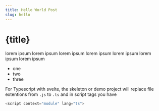 ```yaml
---
title: Hello World Post
slug: hello
---
```



# {title}

lorem ipsum lorem ipsum lorem ipsum lorem ipsum lorem ipsum lorem ipsum lorem ipsum

- one
- two
- three



For Typescript with svelte, the skeleton or demo project will replace file extentions from `.js` to `.ts` and in script tags you have
```js
<script context="module" lang="ts">
```
